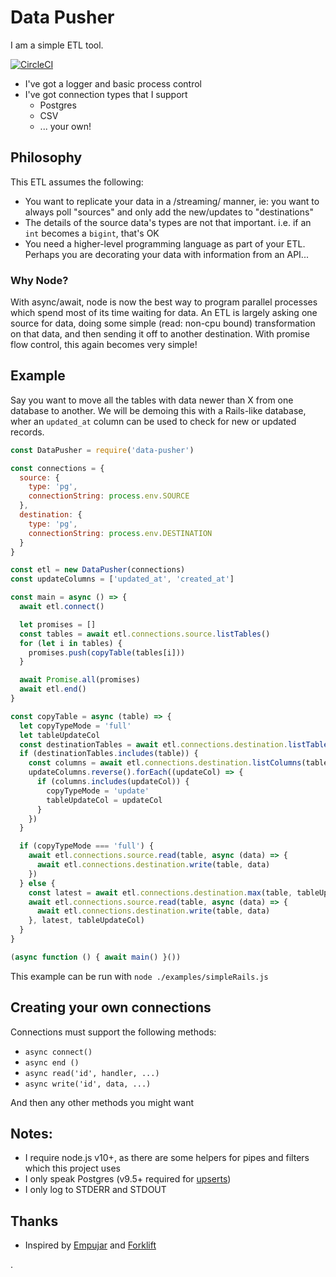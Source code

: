 # Data Pusher

I am a simple ETL tool.

[![CircleCI](https://circleci.com/gh/evantahler/data-pusher.svg?style=svg)](https://circleci.com/gh/evantahler/data-pusher)

* I've got a logger and basic process control
* I've got connection types that I support
  * Postgres
  * CSV
  * ... your own!

## Philosophy
This ETL assumes the following:
 * You want to replicate your data in a /streaming/ manner, ie: you want to always poll "sources" and only add the new/updates to "destinations"
 * The details of the source data's types are not that important.  i.e. if an `int` becomes a `bigint`, that's OK
 * You need a higher-level programming language as part of your ETL.  Perhaps you are decorating your data with information from an API...

### Why Node?
With async/await, node is now the best way to program parallel processes which spend most of its time waiting for data.  An ETL is largely asking one source for data, doing some simple (read: non-cpu bound) transformation on that data, and then sending it off to another destination.  With promise flow control, this again becomes very simple!

## Example
Say you want to move all the tables with data newer than X from one database to another.  We will be demoing this with a Rails-like database, wher an `updated_at` column can be used to check for new or updated records.

```js
const DataPusher = require('data-pusher')

const connections = {
  source: {
    type: 'pg',
    connectionString: process.env.SOURCE
  },
  destination: {
    type: 'pg',
    connectionString: process.env.DESTINATION
  }
}

const etl = new DataPusher(connections)
const updateColumns = ['updated_at', 'created_at']

const main = async () => {
  await etl.connect()

  let promises = []
  const tables = await etl.connections.source.listTables()
  for (let i in tables) {
    promises.push(copyTable(tables[i]))
  }

  await Promise.all(promises)
  await etl.end()
}

const copyTable = async (table) => {
  let copyTypeMode = 'full'
  let tableUpdateCol
  const destinationTables = await etl.connections.destination.listTables()
  if (destinationTables.includes(table)) {
    const columns = await etl.connections.destination.listColumns(table)
    updateColumns.reverse().forEach((updateCol) => {
      if (columns.includes(updateCol)) {
        copyTypeMode = 'update'
        tableUpdateCol = updateCol
      }
    })
  }

  if (copyTypeMode === 'full') {
    await etl.connections.source.read(table, async (data) => {
      await etl.connections.destination.write(table, data)
    })
  } else {
    const latest = await etl.connections.destination.max(table, tableUpdateCol)
    await etl.connections.source.read(table, async (data) => {
      await etl.connections.destination.write(table, data)
    }, latest, tableUpdateCol)
  }
}

(async function () { await main() }())
```
This example can be run with `node ./examples/simpleRails.js`

## Creating your own connections

Connections must support the following methods:
* `async connect()`
* `async end ()`
* `async read('id', handler, ...)`
* `async write('id', data, ...)`

And then any other methods you might want

## Notes:

* I require node.js v10+, as there are some helpers for pipes and filters which this project uses
* I only speak Postgres (v9.5+ required for [upserts](https://stackoverflow.com/questions/17267417/how-to-upsert-merge-insert-on-duplicate-update-in-postgresql))
* I only log to STDERR and STDOUT

## Thanks
* Inspired by [Empujar](https://github.com/taskrabbit/empujar) and [Forklift](https://github.com/taskrabbit/forklift)

.
